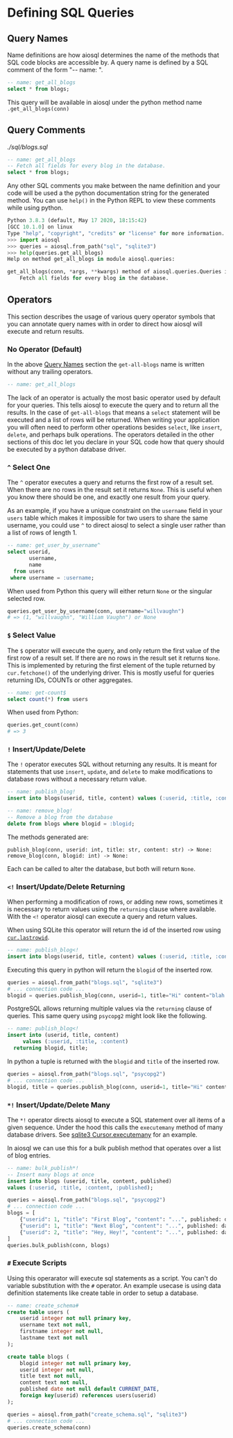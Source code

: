 # Defining SQL Queries

## Query Names

Name definitions are how aiosql determines the name of the methods that SQL code blocks are accessible by. A query name is defined by a SQL comment of the form "-- name: <query-name>".

```sql
-- name: get_all_blogs
select * from blogs;
```

This query will be available in aiosql under the python method name `.get_all_blogs(conn)`

## Query Comments

_./sql/blogs.sql_

```sql
-- name: get_all_blogs
-- Fetch all fields for every blog in the database.
select * from blogs;
```

Any other SQL comments you make between the name definition and your code will be used a the python documentation string for the generated method. You can use `help()` in the Python REPL to view these comments while using python.

```python
Python 3.8.3 (default, May 17 2020, 18:15:42) 
[GCC 10.1.0] on linux
Type "help", "copyright", "credits" or "license" for more information.
>>> import aiosql
>>> queries = aiosql.from_path("sql", "sqlite3")
>>> help(queries.get_all_blogs)
Help on method get_all_blogs in module aiosql.queries:

get_all_blogs(conn, *args, **kwargs) method of aiosql.queries.Queries instance
    Fetch all fields for every blog in the database.
```

## Operators

This section describes the usage of various query operator symbols that you can annotate query names with in order to direct how aiosql will execute and return results.

### No Operator (Default)

In the above [Query Names](#query-names) section the `get-all-blogs` name is written without any trailing operators.

```sql
-- name: get_all_blogs
```

The lack of an operator is actually the most basic operator used by default for your queries. This tells aiosql to execute the query and to return all the results. In the case of `get-all-blogs` that means a `select` statement will be executed and a list of rows will be returned. When writing your application you will often need to perform other operations besides `select`, like `insert`, `delete`, and perhaps bulk operations. The operators detailed in the other sections of this doc let you declare in your SQL code how that query should be executed by a python database driver.

### `^` Select One

The `^` operator executes a query and returns the first row of a result set. When there are no rows in the result set it returns `None`. This is useful when you know there should be one, and exactly one result from your query.

As an example, if you have a unique constraint on the `username` field in your `users` table which makes it impossible for two users to share the same username, you could use `^` to direct aiosql to select a single user rather than a list of rows of length 1.

```sql
-- name: get_user_by_username^
select userid,
       username,
       name
  from users
 where username = :username;
```

When used from Python this query will either return `None` or the singular selected row.

```python
queries.get_user_by_username(conn, username="willvaughn")
# => (1, "willvaughn", "William Vaughn") or None
```

### `$` Select Value

The `$` operator will execute the query, and only return the first value of the first row of a result set. If there are no rows in the result set it returns `None`. This is implemented by returing the first element of the tuple returned by `cur.fetchone()` of the underlying driver. This is mostly useful for queries returning IDs, COUNTs or other aggregates.

```sql
-- name: get-count$
select count(*) from users
```

When used from Python:

```python
queries.get_count(conn)
# => 3
```

### `!` Insert/Update/Delete

The `!` operator executes SQL without returning any results. It is meant for statements that use `insert`, `update`, and `delete` to make modifications to database rows without a necessary return value.

```sql
-- name: publish_blog!
insert into blogs(userid, title, content) values (:userid, :title, :content);

-- name: remove_blog!
-- Remove a blog from the database
delete from blogs where blogid = :blogid;
```

The methods generated are:

```text
publish_blog(conn, userid: int, title: str, content: str) -> None:
remove_blog(conn, blogid: int) -> None:
```

Each can be called to alter the database, but both will return `None`.

### `<!` Insert/Update/Delete Returning

When performing a modification of rows, or adding new rows, sometimes it is necessary to return values using the `returning` clause where available. With the `<!` operator aiosql can execute a query and return values.

When using SQLite this operator will return the id of the inserted row using [`cur.lastrowid`](https://docs.python.org/3/library/sqlite3.html#sqlite3.Cursor.lastrowid).

```sql
-- name: publish_blog<!
insert into blogs(userid, title, content) values (:userid, :title, :content);
```

Executing this query in python will return the `blogid` of the inserted row.

```python
queries = aiosql.from_path("blogs.sql", "sqlite3")
# ... connection code ...
blogid = queries.publish_blog(conn, userid=1, title="Hi" content="blah blah.")
```

PostgreSQL allows returning multiple values via the `returning` clause of queries. This same query using `psycopg2` might look like the following.

```sql
-- name: publish_blog<!
insert into (userid, title, content)
     values (:userid, :title, :content)
  returning blogid, title;
```

In python a tuple is returned with the `blogid` and `title` of the inserted row.

```python
queries = aiosql.from_path("blogs.sql", "psycopg2")
# ... connection code ...
blogid, title = queries.publish_blog(conn, userid=1, title="Hi" content="blah blah.")
```

### `*!` Insert/Update/Delete Many

The `*!` operator directs aiosql to execute a SQL statement over all items of a given sequence. Under the hood this calls the `executemany` method of many database drivers. See [sqlite3 Cursor.executemany](https://docs.python.org/3/library/sqlite3.html#sqlite3.Cursor.executemany) for an example.

In aiosql we can use this for a bulk publish method that operates over a list of blog entries.

```sql
-- name: bulk_publish*!
-- Insert many blogs at once
insert into blogs (userid, title, content, published)
values (:userid, :title, :content, :published);
```

```python
queries = aiosql.from_path("blogs.sql", "psycopg2")
# ... connection code ...
blogs = [
    {"userid": 1, "title": "First Blog", "content": "...", published: datetime(2018, 1, 1)},
    {"userid": 1, "title": "Next Blog", "content": "...", published: datetime(2018, 1, 2)},
    {"userid": 2, "title": "Hey, Hey!", "content": "...", published: datetime(2018, 7, 28)},
]
queries.bulk_publish(conn, blogs)
```

### `#` Execute Scripts

Using this operarator will execute sql statements as a script. You can't do variable substitution with the `#` operator. An example usecase is using data definition statements like create table in order to setup a database.

```sql
-- name: create_schema#
create table users (
    userid integer not null primary key,
    username text not null,
    firstname integer not null,
    lastname text not null
);

create table blogs (
    blogid integer not null primary key,
    userid integer not null,
    title text not null,
    content text not null,
    published date not null default CURRENT_DATE,
    foreign key(userid) references users(userid)
);
```

```python
queries = aiosql.from_path("create_schema.sql", "sqlite3")
# ... connection code ...
queries.create_schema(conn)
```
